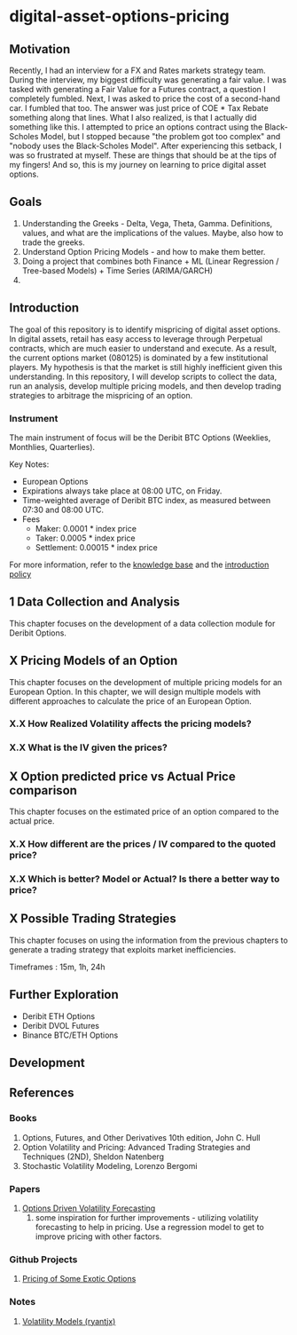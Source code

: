 # digital-asset-options-pricing

## Motivation
Recently, I had an interview for a FX and Rates markets strategy team. During the interview, my biggest difficulty was generating a fair value. I was tasked with generating a Fair Value for a Futures contract, a question I completely fumbled. Next, I was asked to price the cost of a second-hand car. I fumbled that too. The answer was just price of COE * Tax Rebate something along that lines. What I also realized, is that I actually did something like this. I attempted to price an options contract using the Black-Scholes Model, but I stopped because "the problem got too complex" and "nobody uses the Black-Scholes Model". After experiencing this setback, I was so frustrated at myself. These are things that should be at the tips of my fingers! And so, this is my journey on learning to price digital asset options.

## Goals
1. Understanding the Greeks - Delta, Vega, Theta, Gamma. Definitions, values, and what are the implications of the values. Maybe, also how to trade the greeks.
2. Understand Option Pricing Models - and how to make them better.
3. Doing a project that combines both Finance + ML (Linear Regression / Tree-based Models) + Time Series (ARIMA/GARCH)
4. 

## Introduction
The goal of this repository is to identify mispricing of digital asset options. In digital assets, retail has easy access to leverage through Perpetual contracts, which are much easier to understand and execute. As a result, the current options market (080125) is dominated by a few institutional players. My hypothesis is that the market is still highly inefficient given this understanding. In this repository, I will develop scripts to collect the data, run an analysis, develop multiple pricing models, and then develop trading strategies to arbitrage the mispricing of an option. 

### Instrument
The main instrument of focus will be the Deribit BTC Options (Weeklies, Monthlies, Quarterlies).

Key Notes:
- European Options
- Expirations always take place at 08:00 UTC, on Friday.
- Time-weighted average of Deribit BTC index, as measured between 07:30 and 08:00 UTC.
- Fees
  - Maker: 0.0001 * index price
  - Taker: 0.0005 * index price
  - Settlement: 0.00015 * index price

For more information, refer to the [knowledge base](https://www.deribit.com/kb/linear_usdc_options) and the [introduction policy](https://www.deribit.com/kb/deribit-introduction-policy)

## 1 Data Collection and Analysis
This chapter focuses on the development of a data collection module for Deribit Options.

## X Pricing Models of an Option
This chapter focuses on the development of multiple pricing models for an European Option. In this chapter, we will design multiple models with different approaches to calculate the price of an European Option.

### X.X How Realized Volatility affects the pricing models? 

### X.X What is the IV given the prices?

## X Option predicted price vs Actual Price comparison
This chapter focuses on the estimated price of an option compared to the actual price. 

### X.X How different are the prices / IV compared to the quoted price?

### X.X Which is better? Model or Actual? Is there a better way to price?

## X Possible Trading Strategies
This chapter focuses on using the information from the previous chapters to generate a trading strategy that exploits market inefficiencies. 

Timeframes : 15m, 1h, 24h

## Further Exploration

- Deribit ETH Options
- Deribit DVOL Futures
- Binance BTC/ETH Options

## Development

## References

### Books
1. Options, Futures, and Other Derivatives 10th edition, John C. Hull
2. Option Volatility and Pricing: Advanced Trading Strategies and Techniques (2ND), Sheldon Natenberg
3. Stochastic Volatility Modeling, Lorenzo Bergomi 

### Papers
1. [Options Driven Volatility Forecasting](https://papers.ssrn.com/sol3/papers.cfm?abstract_id=4790644)
   1. some inspiration for further improvements - utilizing volatility forecasting to help in pricing. Use a regression model to get to improve pricing with other factors.

### Github Projects
1. [Pricing of Some Exotic Options](https://github.com/AliBakly/Pricing-of-Some-Exotic-Options/tree/main)

### Notes
1. [Volatility Models (ryantjx)](https://github.com/ryantjx/ryantjx-quant/blob/main/notes/satistics/volatility_models.md)
